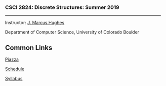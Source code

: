 ### CSCI 2824: Discrete Structures: Summer 2019
***

Instructor: [J. Marcus Hughes](https://www.jmbhughes.com/)

Department of Computer Science, University of Colorado Boulder 

## Common Links

[Piazza](https://piazza.com/colorado/summer2019/csci2824/home)

[Schedule](https://github.com/jmbhughes/CSCI2824-Discrete-Structures/blob/master/resources/schedule.md)

[Syllabus](https://github.com/jmbhughes/CSCI2824-Discrete-Structures/blob/master/resources/syllabus.md)
